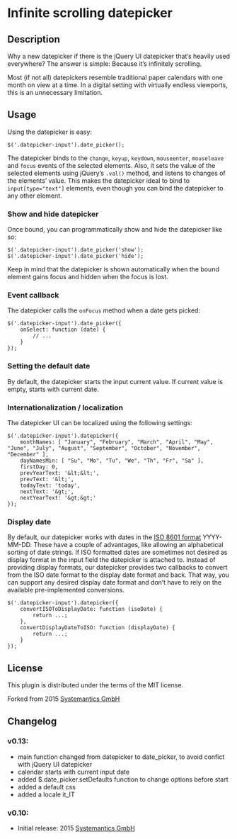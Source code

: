 # Infinite scrolling datepicker

## Description

Why a new datepicker if there is the jQuery UI datepicker that’s heavily used everywhere?
The answer is simple: Because it’s infinitely scrolling.

Most (if not all) datepickers resemble traditional paper calendars with one month on view
at a time. In a digital setting with virtually endless viewports, this is an unnecessary limitation.

## Usage

Using the datepicker is easy:

	$('.datepicker-input').date_picker();

The datepicker binds to the `change`, `keyup`, `keydown`, `mouseenter`, `mouseleave` and `focus`
events of the selected elements. Also, it sets the value of the selected elements using jQuery’s `.val()` method,
and listens to changes of the elements’ value. This makes the datepicker ideal to bind to `input[type="text"]`
elements, even though you can bind the datepicker to any other element.

### Show and hide datepicker

Once bound, you can programmatically show and hide the datepicker like so:

	$('.datepicker-input').date_picker('show');
	$('.datepicker-input').date_picker('hide');

Keep in mind that the datepicker is shown automatically when the bound element gains focus
and hidden when the focus is lost.

### Event callback

The datepicker calls the `onFocus` method when a date gets picked:

	$('.datepicker-input').date_picker({
		onSelect: function (date) {
			// ...
		}
	});

### Setting the default date

By default, the datepicker starts the input current value.
If current value is empty, starts with current date.

### Internationalization / localization

The datepicker UI can be localized using the following settings:

	$('.datepicker-input').datepicker({
		monthNames: [ "January", "February", "March", "April", "May", "June", "July", "August", "September", "October", "November", "December" ],
		dayNamesMin: [ "Su", "Mo", "Tu", "We", "Th", "Fr", "Sa" ],
		firstDay: 0,
		prevYearText: '&lt;&lt;',
		prevText: '&lt;',
		todayText: 'today',
		nextText: '&gt;',
		nextYearText: '&gt;&gt;'
	});

### Display date

By default, our datepicker works with dates in the <a href="https://en.wikipedia.org/wiki/ISO_8601#Calendar_dates">ISO 8601 format</a> YYYY-MM-DD. These have a couple of advantages,
like allowing an alphabetical sorting of date strings. If ISO formatted dates are sometimes not desired as
display format in the input field the datepicker is attached to. Instead of providing display formats, our datepicker
provides two callbacks to convert from the ISO date format to the display date format and back. That way, you can
support any desired display date format and don’t have to rely on the available pre-implemented conversions.

	$('.datepicker-input').datepicker({
		convertISOToDisplayDate: function (isoDate) {
			return ...;
		},
		convertDisplayDateToISO: function (displayDate) {
			return ...;
		}
	});

## License

This plugin is distributed under the terms of the MIT license.

Forked from 2015 [Systemantics GmbH](http://www.systemantics.net/)

## Changelog
### v0.13:
* main function changed from datepicker to date_picker, to avoid confict with jQuery UI datepicker
* calendar starts with current input date 
* added $.date_picker.setDefaults function to change options before start
* added a default css
* added a locale it_IT

### v0.10:

- Initial release: 2015 [Systemantics GmbH](http://www.systemantics.net/)
